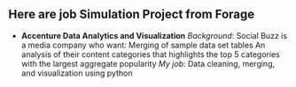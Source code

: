 ## Here are job Simulation Project from Forage
* **Accenture Data Analytics and Visualization**
  *Background*:
  Social Buzz is a media company who want:
  Merging of sample data set tables
  An analysis of their content categories that highlights the top 5 categories with the largest aggregate popularity
  *My job*:
  Data cleaning, merging, and visualization using python
